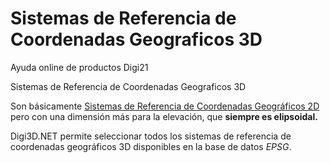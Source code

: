 # Sistemas de Referencia de Coordenadas Geograficos 3D

Ayuda online de productos Digi21

Sistemas de Referencia de Coordenadas Geograficos 3D

Son básicamente [Sistemas de Referencia de Coordenadas Geográficos 2D](https://github.com/digi21/docs/tree/7fc627c885c16fb88afc7cc05a6df2a2f4a54563/digi3d-net/sistemas-referencia-coordenadas/introduccion-sistemas-referencia-coordenadas/tipos-sistemas-referencia-coordenadas/sistemas-referencia-coordenadas-horizontales/SistemasDeReferenciaDeCoordenadasGeograficos2D.html) pero con una dimensión más para la elevación, que **siempre es elipsoidal.**

Digi3D.NET permite seleccionar todos los sistemas de referencia de coordenadas geográficos 3D disponibles en la base de datos _EPSG_.

